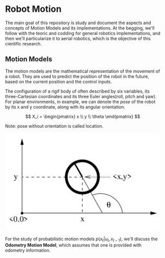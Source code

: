 # Robot Motion

The main goal of this repository is study and document the aspects and concepts of Motion Models and its implementations. At the begging, we'll follow with the teoric and codding for general robotics implementations, and then we'll particularize it to aerial robotics, which is the objective of this cientific research. 

## Motion Models

The motion models are the mathematical representation of the movement of a robot. They are used to predict the position of the robot in the future, based on the current position and the control inputs. 

The configuration of a rigif body uf often described by six variables, its three-Cartesian coordinates and its three Euler angles(roll, pitch and yaw). For planar environments, in example, we can denote the *pose* of the robot by its x and y coordinate, along with its angular orientation.

$$ X_i = 
\begin{pmatrix}
    x \\ y \\ \theta
\end{pmatrix}
$$

Note: pose without orientation is called location.

<p align="center">
  <img src="./docs/images/robot-pose-xy.png" width="500">
</p>

For the study of probabilistic motion models $p(x_t | u_t, x_{t-1})$, we'll discuss the **Odometry Motion Model**, which assumes that one is provided with odometry information.

